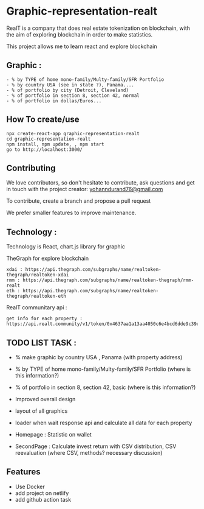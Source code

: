# Graphic-representation-realt

RealT is a company that does real estate tokenization on blockchain, with the aim of exploring blockchain in order to make statistics.

This project allows me to learn react and explore blockchain

## Graphic :

```shell
- % by TYPE of home mono-family/Multy-family/SFR Portfolio
- % by country USA (see in state ?), Panama....
- % of portfolio by city (Detroit, Cleveland)
- % of portfolio in section 8, section 42, normal
- % of portfolio in dollas/Euros...
```

## How To create/use

```shell
npx create-react-app graphic-representation-realt
cd graphic-representation-realt
npm install, npm update, , npm start
go to http://localhost:3000/
```

## Contributing

We love contributors, so don't hesitate to contribute, ask questions and get in touch with the project creator: yohanndurand76@gmail.com

To contribute, create a branch and propose a pull request

We prefer smaller features to improve maintenance.

## Technology :

Technology is React,
chart.js library for graphic

TheGraph for explore blockchain

```shell
xdai : https://api.thegraph.com/subgraphs/name/realtoken-thegraph/realtoken-xdai
rmm : https://api.thegraph.com/subgraphs/name/realtoken-thegraph/rmm-realt
eth : https://api.thegraph.com/subgraphs/name/realtoken-thegraph/realtoken-eth
```
RealT communitary api :

```shell
get info for each property : https://api.realt.community/v1/token/0x4637aa1a13aa4050c6e4bcd6dde9c39e80e9dd54
```

## TODO LIST TASK :
- % make graphic by country USA , Panama (with property address)
- % by TYPE of home mono-family/Multy-family/SFR Portfolio (where is this information?)
- % of portfolio in section 8, section 42, basic (where is this information?)
- Improved overall design
- layout of all graphics
- loader when wait response api and calculate all data for each property

- Homepage : Statistic on wallet
- SecondPage : Calculate invest return with CSV distribution, CSV reevaluation (where CSV, methods? necessary discussion)

## Features

- Use Docker
- add project on netlify
- add github action task
